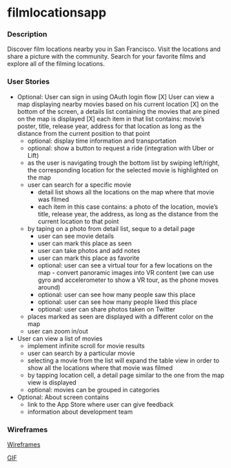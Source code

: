 # filmlocationsapp

### Description

Discover film locations nearby you in San Francisco. Visit the locations and share a picture with the community. Search for your favorite films and explore all of the filming locations.  

### User Stories
* Optional: User can sign in using OAuth login flow
[X] User can view a map displaying nearby movies based on his current location
[X] on the bottom of the screen, a details list containing the movies that are pined on the map is displayed
[X] each item in that list contains: movie’s poster, title, release year, address for that location as long as the distance from the current position to that point
    * optional: display time information and transportation
    * optional: show a button to request a ride (integration with Uber or Lift) 
    * as the user is navigating trough the bottom list by swiping left/right, the corresponding location for the selected movie is highlighted on the map
    * user can search for a specific movie
        * detail list shows all the locations on the map where that movie was filmed
        * each item in this case contains: a photo of the location, movie’s title, release year, the address, as long as the distance from the current location to that point 
    * by taping on a photo from detail list, seque to a detail page
        * user can see movie details
        * user can mark this place as seen
        * user can take photos and add notes
        * user can mark this place as favorite
        * optional: user can see a virtual tour for a few locations on the map - convert panoramic images into VR content (we can use gyro and accelerometer to show a VR tour, as the phone moves around)
        * optional: user can see how many people saw this place
        * optional: user can see how many people liked this place
        * optional: user can share photos taken on Twitter
    * places marked as seen are displayed with a different color on the map
    * user can zoom in/out
* User can view a list of movies
    * implement infinite scroll for movie results
    * user can search by a particular movie
    * selecting a movie from the list will expand the table view in order to show all the locations where that movie was filmed
    * by tapping location cell, a detail page similar to the one from the map view is displayed
    * optional: movies can be grouped in categories
* Optional: About screen contains 
    * link to the App Store where user can give feedback
    * information about development team

### Wireframes

[Wireframes](https://github.com/FilmLocations/filmlocationsapp/blob/master/wireframes/README.md)

[GIF](http://i.imgur.com/8570Ll1.gif)
